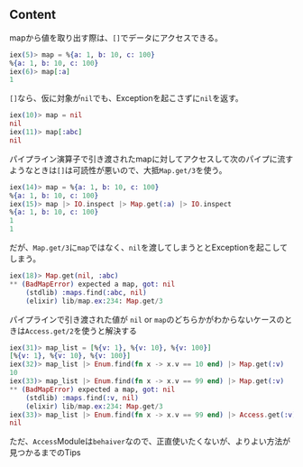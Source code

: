 ## Content
mapから値を取り出す際は、`[]`でデータにアクセスできる。

```elixir
iex(5)> map = %{a: 1, b: 10, c: 100}
%{a: 1, b: 10, c: 100}
iex(6)> map[:a]
1
```

`[]`なら、仮に対象が`nil`でも、Exceptionを起こさずに`nil`を返す。

```elixir
iex(10)> map = nil
nil
iex(11)> map[:abc]
nil
```

パイプライン演算子で引き渡されたmapに対してアクセスして次のパイプに流すようなときは`[]`は可読性が悪いので、大抵`Map.get/3`を使う。


```elixir
iex(14)> map = %{a: 1, b: 10, c: 100}
%{a: 1, b: 10, c: 100}
iex(15)> map |> IO.inspect |> Map.get(:a) |> IO.inspect
%{a: 1, b: 10, c: 100}
1
1
```

だが、`Map.get/3`に`map`ではなく、`nil`を渡してしまうととExceptionを起こしてしまう。
```elixir
iex(18)> Map.get(nil, :abc)
** (BadMapError) expected a map, got: nil
    (stdlib) :maps.find(:abc, nil)
    (elixir) lib/map.ex:234: Map.get/3
```

パイプラインで引き渡された値が `nil` or `map`のどちらかがわからないケースのときは`Access.get/2`を使うと解決する

```elixir
iex(31)> map_list = [%{v: 1}, %{v: 10}, %{v: 100}]
[%{v: 1}, %{v: 10}, %{v: 100}]
iex(32)> map_list |> Enum.find(fn x -> x.v == 10 end) |> Map.get(:v)
10
iex(33)> map_list |> Enum.find(fn x -> x.v == 99 end) |> Map.get(:v)
** (BadMapError) expected a map, got: nil
    (stdlib) :maps.find(:v, nil)
    (elixir) lib/map.ex:234: Map.get/3
iex(33)> map_list |> Enum.find(fn x -> x.v == 99 end) |> Access.get(:v)
nil
```

ただ、`Access`Moduleは`behaiver`なので、正直使いたくないが、よりよい方法が見つかるまでのTips
